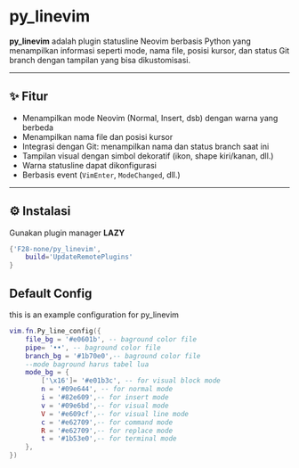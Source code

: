 # py_linevim

**py_linevim** adalah plugin statusline Neovim berbasis Python yang menampilkan informasi seperti mode, nama file, posisi kursor, dan status Git branch dengan tampilan yang bisa dikustomisasi.

---

## ✨ Fitur

- Menampilkan mode Neovim (Normal, Insert, dsb) dengan warna yang berbeda
- Menampilkan nama file dan posisi kursor
- Integrasi dengan Git: menampilkan nama dan status branch saat ini
- Tampilan visual dengan simbol dekoratif (ikon, shape kiri/kanan, dll.)
- Warna statusline dapat dikonfigurasi
- Berbasis event (`VimEnter`, `ModeChanged`, dll.)

---

## ⚙️ Instalasi

Gunakan plugin manager **LAZY**
```lua
{'F28-none/py_linevim',
    build='UpdateRemotePlugins'
}
```
## Default Config
this is an example configuration for py_linevim
```lua
vim.fn.Py_line_config({
    file_bg = '#e0601b', -- baground color file
    pipe= '••', -- baground color file
    branch_bg = '#1b70e0',-- baground color file
    --mode baground harus tabel lua
    mode_bg = {
        ['\x16']= '#e01b3c', -- for visual block mode
        n = '#09e644', -- for normal mode
        i = '#82e609',-- for insert mode
        v = '#09e6bd',-- for visual mode
        V = '#e609cf',-- for visual line mode
        c = '#e62709',-- for command mode
        R = '#e62709',-- for replace mode
        t = '#1b53e0',-- for terminal mode
    },
})
